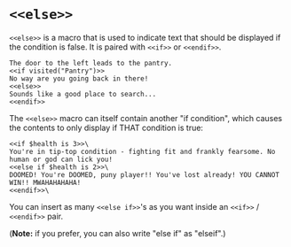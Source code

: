 # `<<else>>`

`<<else>>` is a macro that is used to indicate text that should be displayed if the condition is false. It is paired with `<<if>>` or `<<endif>>`.

```twee
The door to the left leads to the pantry.
<<if visited("Pantry")>>
No way are you going back in there!
<<else>>
Sounds like a good place to search...
<<endif>>
```

The `<<else>>` macro can itself contain another "if condition", which causes the contents to only display if THAT condition is true:

```twee
<<if $health is 3>>\
You're in tip-top condition - fighting fit and frankly fearsome. No human or god can lick you!
<<else if $health is 2>>\
DOOMED! You're DOOMED, puny player!! You've lost already! YOU CANNOT WIN!! MWAHAHAHAHA!
<<endif>>\
```

You can insert as many `<<else if>>`'s as you want inside an `<<if>>` / `<<endif>>` pair.

(**Note:** if you prefer, you can also write "else if" as "elseif".)

